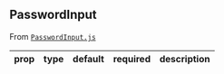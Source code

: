 
## PasswordInput

From [`PasswordInput.js`](PasswordInput.js)



prop | type | default | required | description
---- | :----: | :-------: | :--------: | -----------



